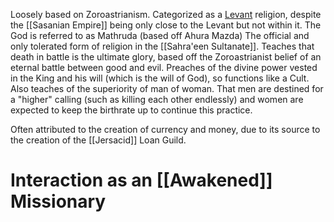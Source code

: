 Loosely based on Zoroastrianism.
Categorized as a [Levant](https://en.wikipedia.org/wiki/Levant) religion, despite the [[Sasanian Empire]] being only close to the Levant but not within it.
The God is referred to as Mathruda (based off Ahura Mazda)
The official and only tolerated form of religion in the [[Sahra'een Sultanate]].
Teaches that death in battle is the ultimate glory, based off the Zoroastrianist belief of an eternal battle between good and evil.
Preaches of the divine power vested in the King and his will (which is the will of God), so functions like a Cult.
Also teaches of the superiority of man of woman. That men are destined for a "higher" calling (such as killing each other endlessly) and women are expected to keep the birthrate up to continue this practice.

Often attributed to the creation of currency and money, due to its source to the creation of the [[Jersacid]] Loan Guild.

# Interaction as an [[Awakened]] Missionary
